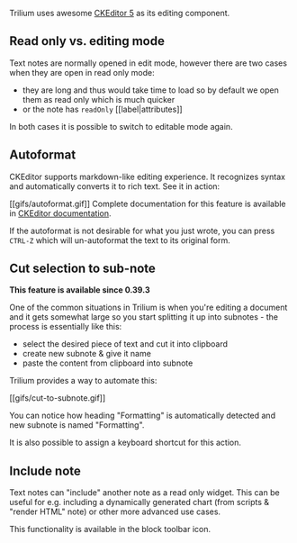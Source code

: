 Trilium uses awesome [CKEditor 5](https://ckeditor.com/ckeditor-5/) as its editing component.

## Read only vs. editing mode

Text notes are normally opened in edit mode, however there are two cases when they are open in read only mode:

* they are long and thus would take time to load so by default we open them as read only which is much quicker
* or the note has `readOnly` [[label|attributes]]

In both cases it is possible to switch to editable mode again.
 
## Autoformat

CKEditor supports markdown-like editing experience. It recognizes syntax and automatically converts it to rich text. See it in action:

[[gifs/autoformat.gif]]
Complete documentation for this feature is available in [CKEditor documentation](https://ckeditor.com/docs/ckeditor5/latest/features/autoformat.html).

If the autoformat is not desirable for what you just wrote, you can press `CTRL-Z` which will un-autoformat the text to its original form.

## Cut selection to sub-note

**This feature is available since 0.39.3**

One of the common situations in Trilium is when you're editing a document and it gets somewhat large so you start splitting it up into subnotes - the process is essentially like this:

* select the desired piece of text and cut it into clipboard
* create new subnote & give it name
* paste the content from clipboard into subnote

Trilium provides a way to automate this:

[[gifs/cut-to-subnote.gif]]

You can notice how heading "Formatting" is automatically detected and new subnote is named "Formatting".

It is also possible to assign a keyboard shortcut for this action.

## Include note

Text notes can "include" another note as a read only widget. This can be useful for e.g. including a dynamically generated chart (from scripts & "render HTML" note) or other more advanced use cases.

This functionality is available in the block toolbar icon.